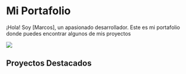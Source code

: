 # Mi Portafolio

¡Hola! Soy [Marcos], un apasionado desarrollador. Este es mi portafolio donde puedes encontrar algunos de mis proyectos 

![](https://drive.google.com/file/d/11lxTwVHgkjAzqVxFOLBol5lHN5oG3fQ6/view?usp=sharing)


## Proyectos Destacados
